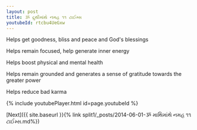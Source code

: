 ```yaml
---
layout: post
title: ૐ દ્રુથીમાંથે નમહ ૧૧ ટાઈમ્સ
youtubeId: rtcbu4UeGxw
---
```

 
 
Helps get goodness, bliss and peace and God's blessings
 
Helps remain focused, help generate inner energy 
 
Helps boost physical and mental health 
 
Helps remain grounded and generates a sense of gratitude towards the greater power 
 
Helps reduce bad karma
 
 
 
 


{% include youtubePlayer.html id=page.youtubeId %}
 
[Next]({{ site.baseurl }}{% link  split1/_posts/2014-06-01-ૐ માથિમાંથે નમહ ૧૧ ટાઈમ્સ.md%})
 

